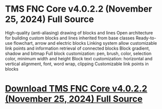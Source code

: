 # TMS FNC Core v4.0.2.2 (November 25, 2024) Full Source

High-quality (anti-aliasing) drawing of blocks and lines
Open architecture for building custom blocks and lines inherited from base classes
Ready-to-use flowchart, arrow and electric blocks
Linking system allow customizable link points and information retrieval of connected blocks
Block gradient, shadow and bitmap
Full block customization: pen, brush, color, selection color, minimum width and height
Block text customization: horizontal and vertical alignment, font, word wrap, clipping
Customizable link points in blocks

# [Download TMS FNC Core v4.0.2.2 (November 25, 2024) Full Source](https://developer.team/delphi/35107-tms-fnc-core-v4022-november-25-2024-full-source.html)
